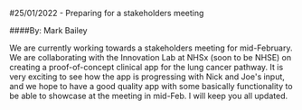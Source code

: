 #25/01/2022 - Preparing for a stakeholders meeting

####By: Mark Bailey

We are currently working towards a stakeholders meeting for mid-February.  We are collaborating with the Innovation Lab at NHSx (soon to be NHSE) on creating a proof-of-concept clinical app for the lung cancer pathway. It is very exciting to see how the app is progressing with Nick and Joe's input, and we hope to have a good quality app with some basically functionality to be able to showcase at the meeting in mid-Feb. I will keep you all updated.